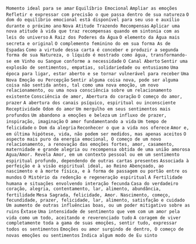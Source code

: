 `Momento ideal para se amar` `Equilíbrio Emocional` `Ampliar as emoções`
`Refletir e expressar com precisão o que passa dentro de sua natureza` `O dom
do equilíbrio emocional está disponível para seu uso e auxílio durante o
próximo ano` `Nova Atitude Trazendo Recompensas` `Aplicar uma nova atitude à
vida que traz recompensas quando em sintonia com as leis do universo` `A Raiz
dos Poderes da Água` `O elemento da Água mais secreta e original` `O
complemento feminino do em sua forma As de Espadas` `Como a virtude dessa
carta é conceber e produzir a segunda forma de sua Natureza, o líquido é
mostrado como água, transformando-se em Vinho ou Sangue conforme a
necessidade` `O Canal Aberto` `Sentir uma explosão de sentimentos, empatias,
solidariedade ou entusiasmo` `Uma época para ligar, estar aberto e se tornar
vulnerável para receber` `Uma Nova Emoção ou Percepção` `Sentir alguma coisa
nova, pode ser alguma coisa não sentida antes, tal como uma nova emoção, um
novo relacionamento, ou uma nova consciência sobre um relacionamento
existente` `Consciência de amor, Abertura do coração` `O começo do amor,
prazer` `A abertura dos canais psíquico, espiritual ou inconsciente`
`Receptividade Odom do amor` `Um mergulho em seus sentimentos mais profundos`
`Um abandono a emoções e beleza` `um influxo de prazer, inspiração,
imaginação` `O amor fundamentando a vida` `Um tempo de felicidade` `o Dom da
alegria` `Reconhecer o que a vida nos oferece` `Amor e, em última hipótese,
vida, não podem ser medidos, mas apenas aceitos` `O aspecto mais puro da
energia emocional, O começo de um novo relacionamento, a renovação das emoções
fortes, amor, casamento, maternidade e grande alegria ou recompensa obtida de
uma união amorosa` `Agua/Amor. Revela Amor, em um contexto pessoal ou em um
sentimento espiritual profundo, dependendo de outras cartas presentes`
`Associada à perfeição e à visão espiritual ideal, ao Reino Abençoado, ao
nascimento e à morte física, e à forma de passagem ou portão entre os mundos`
`O Mistério da redenção e regeneração espiritual` `A Fertilidade humana e
situações envolvendo interação fecunda` `Casa do verdadeiro coração, alegria,
contentamento, lar, alimento, abundância, fertilidade` `Mesa Sagrada,
felicidade, Amor. Nascimento, começo, fecundidade, prazer, felicidade, lar,
alimento, satisfação e cuidado` `Um aumento de outras influências boas, ou um
poder mitigativo sobre as ruins` `Êxtase` `Uma intensidade de sentimento que
vem com um amor pela vida como um todo, aceitando e reverenciado tudo` `A
coragem de viver completamente toda a gama de suas emoções, sentir tudo,
expressar todos os sentimentos` `Emoções ou amor surgindo de dentro, O começo
de novas emoções ou sentimentos` `Indica algum modo de Eu sinto`


